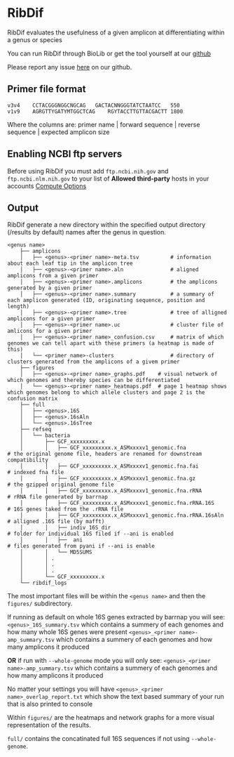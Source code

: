 # RibDif

RibDif evaluates the usefulness of a given amplicon at differentiating within a genus or species

You can run RibDif through BioLib or get the tool yourself at our [github](https://github.com/Rob-murphys/ribdif)

Please report any issue [here](https://github.com/Rob-murphys/ribdif/issues) on our github.

## Primer file format
```
v3v4	CCTACGGGNGGCNGCAG	GACTACNNGGGTATCTAATCC	550
v1v9	AGRGTTYGATYMTGGCTCAG 	RGYTACCTTGTTACGACTT	1800
```

Where the columns are: primer name | forward sequence | reverse sequence | expected amplicon size

## Enabling NCBI ftp servers

Before using RibDif you must add `ftp.ncbi.nih.gov` and `ftp.ncbi.nlm.nih.gov` to your list of __Allowed third-party__ hosts in your accounts [Compute Options](https://biolib.com/settings/compute/)

## Output

RibDif generate a new directory within the specified output directory (<current working directory>/results by default) names after the genus in question.

```
<genus name>
    ├── amplicons
    │   ├── <genus>-<primer name>-meta.tsv          # information about each leaf tip in the amplicon tree
    │   ├── <genus>-<primer name>.aln               # aligned amplicons from a given primer
    │   ├── <genus>-<primer name>.amplicons         # the amplicons generated by a given primer
    │   ├── <genus>-<primer name>.summary           # a summary of each amplicon generated (ID, originating sequence, position and length)
    │   ├── <genus>-<primer name>.tree              # tree of alligned amplicons for a given primer
    │   ├── <genus>-<primer name>.uc                # cluster file of amlicons for a given primer
    │   ├── <genus>-<primer name>_confusion.csv     # matrix of which genomes we can tell apart with these primers (a heatmap is made of this)
    │   └── <primer name>-clusters                  # directory of clusters generated from the amplicons of a givem primer
    ├── figures
    │   ├── <genus>-<primer name>_graphs.pdf    # visual network of which genomes and thereby species can be differentiated
    │   └── <genus>-<primer name>_heatmaps.pdf  # page 1 heatmap shows which genomes belong to which allele clusters and page 2 is the confusion matrix
    ├── full
    │   ├── <genus>.16S
    │   ├── <genus>.16sAln
    │   └── <genus>.16sTree
    ├── refseq
    │   └── bacteria
    │       ├── GCF_xxxxxxxxx.x
    │       │   ├── GCF_xxxxxxxxx.x_ASMxxxxv1_genomic.fna               # the original genome file, headers are renamed for downstream compatibility
    │       │   ├── GCF_xxxxxxxxx.x_ASMxxxxv1_genomic.fna.fai           # indexed fna file
    │       │   ├── GCF_xxxxxxxxx.x_ASMxxxxv1_genomic.fna.gz            # the gzipped original genome file
    │       │   ├── GCF_xxxxxxxxx.x_ASMxxxxv1_genomic.fna.rRNA          # rRNA file generated by barrnap
    │       │   ├── GCF_xxxxxxxxx.x_ASMxxxxv1_genomic.fna.rRNA.16S      # 16S genes taked from the .rRNA file
    │       │   ├── GCF_xxxxxxxxx.x_ASMxxxxv1_genomic.fna.rRNA.16sAln   # alligned .16S file (by mafft)
    │       │   ├── indiv_16S_dir                                       # folder for individual 16S filed if --ani is enabled
    │       │   ├──  ani                                                # files generated from pyani if --ani is enable
    │       │   └── MD5SUMS
    │       │ .
    │       │ .
    │       │ .
    │       └── GCF_xxxxxxxxx.x
    └── ribdif_logs
```
The most important files will be within the `<genus name>` and then the `figures/` subdirectory.

If running as default on whole 16S genes extracted by barrnap you will see:
`<genus>_16S_summary.tsv` which contains a summery of each genomes and how many whole 16S genes were present
`<genus>_<primer name>-amp_summary.tsv` which contains a summery of each genomes and how many amplicons it produced

__OR__ if run with `--whole-genome` mode you will only see:
`<genus>_<primer name>-amp_summary.tsv` which contains a summery of each genomes and how many amplicons it produced

No matter your settings you will have `<genus>_<primer name>_overlap_report.txt` which show the text based summary of your run that is also printed to console

Within `figures/` are the heatmaps and network graphs for a more visual representation of the results.

`full/` contains the concatinated full 16S sequences if not using `--whole-genome`.


